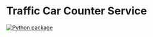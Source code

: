 # Traffic Car Counter Service

[![Python package](https://github.com/swathiradhakrishnan06/car-counter-service/actions/workflows/devops.yml/badge.svg)](https://github.com/swathiradhakrishnan06/car-counter-service/actions/workflows/devops.yml)